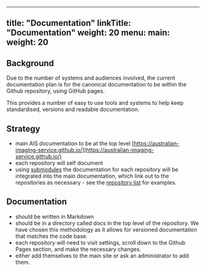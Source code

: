 
---
title: "Documentation"
linkTitle: "Documentation"
weight: 20
menu:
  main:
    weight: 20
---

## Background

Due to the number of systems and audiences involved, the current documentation 
plan is for the canonical documentation to be within the Github repository, 
using GitHub pages.

This provides a number of easy to use tools and systems to help keep 
standardised, versions and readable documentation.

## Strategy

 - main AIS documentation to be at the top level [https://australian-imaging-service.github.io/](https://australian-imaging-service.github.io/)
 - each repository will self document  
 - using [submodules](https://docs.github.com/en/free-pro-team@latest/github/working-with-github-pages/using-submodules-with-github-pages) the documentation for each repository will be integrated into the main documentation, which link out to the repositories as necessary - see the [repository list](repositories) for examples.


## Documentation

- should be written in Markdown
- should be in a directory called docs in the top level of the repository. We have chosen this methodology as it allows for versioned documentation that matches the code base.
- each repository will need to visit settings, scroll down to the Github Pages section, and make the necessary changes.
- either add themselves to the main site or ask an administrator to add them.

